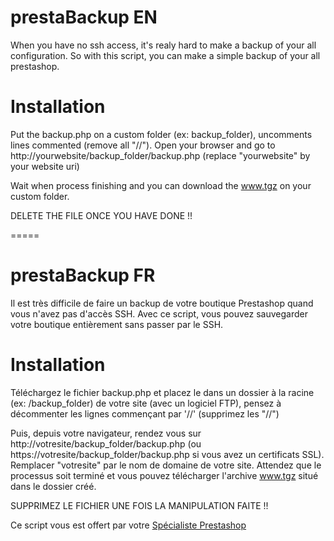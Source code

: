 # prestaBackup EN

When you have no ssh access, it's realy hard to make a backup of your all configuration. 
So with this script, you can make a simple backup of your all prestashop.

# Installation

Put the backup.php on a custom folder (ex: backup_folder), uncomments lines commented (remove all "//").
Open your browser and go to http://yourwebsite/backup_folder/backup.php (replace "yourwebsite" by your website uri)

Wait when process finishing and you can download the www.tgz on your custom folder.

DELETE THE FILE ONCE YOU HAVE DONE !!

===== 

# prestaBackup FR
Il est très difficile de faire un backup de votre boutique Prestashop quand vous n'avez pas d'accès SSH. Avec ce script, vous pouvez sauvegarder votre boutique entièrement sans passer par le SSH.

# Installation

Téléchargez le fichier backup.php et placez le dans un dossier à la racine (ex: /backup_folder) de votre site (avec un logiciel FTP),
pensez à décommenter les lignes commençant par '//' (supprimez les "//")

Puis, depuis votre navigateur, rendez vous sur http://votresite/backup_folder/backup.php (ou https://votresite/backup_folder/backup.php si vous avez un certificats SSL). Remplacer "votresite" par le nom de domaine de votre site. 
Attendez que le processus soit terminé et vous pouvez télécharger l'archive www.tgz situé dans le dossier créé.

SUPPRIMEZ LE FICHIER UNE FOIS LA MANIPULATION FAITE !!

Ce script vous est offert par votre <a href="https://www.prestasafe.com">Spécialiste Prestashop</a>
